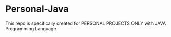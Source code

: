 # Personal-Java
This repo is specifically created for PERSONAL PROJECTS ONLY with JAVA Programming Language 

